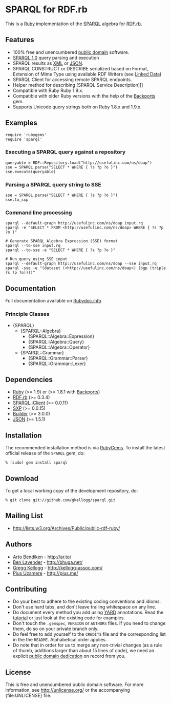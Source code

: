 # SPARQL for RDF.rb

This is a [Ruby][] implementation of the [SPARQL][] algebra for [RDF.rb][].

## Features

* 100% free and unencumbered [public domain](http://unlicense.org/) software.
* [SPARQL 1.0][] query parsing and execution
* SPARQL results as [XML][SPARQL XML] or [JSON][SPARQL JSON].
* SPARQL CONSTRUCT or DESCRIBE serialized based on Format, Extension of Mime Type
  using available RDF Writers (see [Linked Data](http://rubygems.org/gems/linkeddata))
* SPARQL Client for accessing remote SPARQL endpoints.
* Helper method for describing [SPARQL Service Description][]
* Compatible with Ruby Ruby 1.9.x.
* Compatible with older Ruby versions with the help of the [Backports][] gem.
* Supports Unicode query strings both on Ruby 1.8.x and 1.9.x.

## Examples

    require 'rubygems'
    require 'sparql'
### Executing a SPARQL query against a repository

    queryable = RDF::Repository.load("http://usefulinc.com/ns/doap")
    sse = SPARQL.parse("SELECT * WHERE { ?s ?p ?o }")
    sse.execute(queryable)

### Parsing a SPARQL query string to SSE

    sse = SPARQL.parse("SELECT * WHERE { ?s ?p ?o }")
    sse.to_sxp

### Command line processing

    sparql --default-graph http://usefulinc.com/ns/doap input.rq
    sparql -e "SELECT * FROM <http://usefulinc.com/ns/doap> WHERE { ?s ?p ?o }"

    # Generate SPARQL Algebra Expression (SSE) format
    sparql --to-sse input.rq
    sparql --to-sse -e "SELECT * WHERE { ?s ?p ?o }"

    # Run query using SSE input
    sparql --default-graph http://usefulinc.com/ns/doap --sse input.rq
    sparql -sse -e "(dataset (<http://usefulinc.com/ns/doap>) (bgp (triple ?s ?p ?o))))"

## Documentation

Full documentation available on [Rubydoc.info][SPARQL doc]

### Principle Classes

* {SPARQL}
  * {SPARQL::Algebra}
    * {SPARQL::Algebra::Expression}
    * {SPARQL::Algebra::Query}
    * {SPARQL::Algebra::Operator}
  * {SPARQL::Grammar}
    * {SPARQL::Grammar::Parser}
    * {SPARQL::Grammar::Lexer}

## Dependencies

* [Ruby](http://ruby-lang.org/) (>= 1.9) or (>= 1.8.1 with [Backports][])
* [RDF.rb](http://rubygems.org/gems/rdf) (>= 0.3.4)
* [SPARQL::Client](https://rubygems.org/gems/sparql-client) (>= 0.0.11)
* [SXP](https://rubygems.org/gems/sxp) (>= 0.0.15)
* [Builder](https://rubygems.org/gems/builder) (>= 3.0.0)
* [JSON](https://rubygems.org/gems/json) (>= 1.5.1)

## Installation

The recommended installation method is via [RubyGems](http://rubygems.org/).
To install the latest official release of the `SPARQL` gem, do:

    % [sudo] gem install sparql

## Download

To get a local working copy of the development repository, do:

    % git clone git://github.com/gkellogg/sparql.git

## Mailing List

* <http://lists.w3.org/Archives/Public/public-rdf-ruby/>

## Authors

* [Arto Bendiken](http://github.com/bendiken) - <http://ar.to/>
* [Ben Lavender](http://github.com/bhuga) - <http://bhuga.net/>
* [Gregg Kellogg](http://github.com/gkellogg) - <http://kellogg-assoc.com/>
* [Pius Uzamere](http://github.com/pius) - <http://pius.me/>

## Contributing

* Do your best to adhere to the existing coding conventions and idioms.
* Don't use hard tabs, and don't leave trailing whitespace on any line.
* Do document every method you add using [YARD][] annotations. Read the
  [tutorial][YARD-GS] or just look at the existing code for examples.
* Don't touch the `.gemspec`, `VERSION` or `AUTHORS` files. If you need to
  change them, do so on your private branch only.
* Do feel free to add yourself to the `CREDITS` file and the corresponding
  list in the the `README`. Alphabetical order applies.
* Do note that in order for us to merge any non-trivial changes (as a rule
  of thumb, additions larger than about 15 lines of code), we need an
  explicit [public domain dedication][PDD] on record from you.

## License

This is free and unencumbered public domain software. For more information,
see <http://unlicense.org/> or the accompanying {file:UNLICENSE} file.

[Ruby]:             http://ruby-lang.org/
[RDF]:              http://www.w3.org/RDF/
[YARD]:             http://yardoc.org/
[YARD-GS]:          http://rubydoc.info/docs/yard/file/docs/GettingStarted.md
[PDD]:              http://lists.w3.org/Archives/Public/public-rdf-ruby/2010May/0013.html
[SPARQL]:           http://en.wikipedia.org/wiki/SPARQL
[SPARQL 1.0]:       http://www.w3.org/TR/rdf-sparql-query/
[SPARQL 1.1]:       http://www.w3.org/TR/sparql11-query/
[SSE]:              http://openjena.org/wiki/SSE
[SXP]:              http://sxp.rubyforge.org/
[grammar]:          http://www.w3.org/TR/rdf-sparql-query/#grammar
[RDF.rb]:           http://rdf.rubyforge.org/
[YARD]:             http://yardoc.org/
[YARD-GS]:          http://rubydoc.info/docs/yard/file/docs/GettingStarted.md
[PDD]:              http://unlicense.org/#unlicensing-contributions
[Backports]:        http://rubygems.org/gems/backports
[SPARQL doc]:       http://rubydoc.info/github/gkellogg/sparql/frames
[SPARQL XML]:       http://www.w3.org/TR/rdf-sparql-XMLres/
[SPARQL JSON]:      http://www.w3.org/TR/rdf-sparql-json-res/
[SPARQL Protocol]:  http://www.w3.org/TR/rdf-sparql-protocol/
[SPARQL Service]:   http://www.w3.org/TR/sparql11-service-description/
